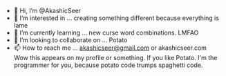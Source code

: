 - 👋 Hi, I’m @AkashicSeer
- 👀 I’m interested in ... creating something different because everything is lame
- 🌱 I’m currently learning ... new curse word combinations. LMFAO
- 💞️ I’m looking to collaborate on ... Potato
- 📫 How to reach me ... akashicseer@gmail.com or akashicseer.com
Wow this appears on my profile or something. If you like Potato. I'm the programmer for you, because potato code trumps spaghetti code.
<!---
AkashicSeer/AkashicSeer is a ✨ special ✨ repository because its `README.md` (this file) appears on your GitHub profile.
You can click the Preview link to take a look at your changes.
--->
